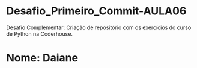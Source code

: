 # Desafio_Primeiro_Commit-AULA06
Desafio Complementar: Criação de repositório com os exercícios do curso de Python na Coderhouse.
# Nome: Daiane
